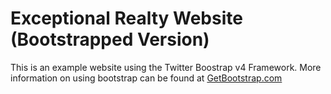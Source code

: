 # Exceptional Realty Website (Bootstrapped Version)

This is an example website using the Twitter Boostrap v4 Framework.
More information on using bootstrap can be found at [GetBootstrap.com](http://getbootstrap.com)